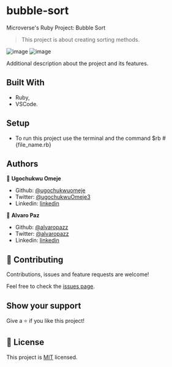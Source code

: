 # bubble-sort
Microverse's Ruby Project: Bubble Sort

> This project is about creating sorting methods.

![image](https://user-images.githubusercontent.com/58086801/77965482-b54bc200-72a6-11ea-83b9-826d7959e667.png)
![image](https://user-images.githubusercontent.com/58086801/77965512-bf6dc080-72a6-11ea-9a1d-d4db4781ec8b.png)

Additional description about the project and its features.

## Built With

- Ruby,
- VSCode.

## Setup

- To run this project use the terminal and the command $rb #{file_name.rb}

## Authors

👤 **Ugochukwu Omeje**

- Github: [@ugochukwuomeje](https://github.com/ugochukwuomeje)
- Twitter: [@ugochukwuOmeje3](https://twitter.com/ugochukwuOmeje3)
- Linkedin: [linkedin](linkedin.com/in/ugochukwu-omeje-3a4bb1140/)

👤 **Alvaro Paz**

- Github: [@alvaropazz](https://github.com/alvaropazz)
- Twitter: [@alvaropazz](https://twitter.com/alvaropazz)
- Linkedin: [linkedin](https://linkedin.com/in/alvaropaz/)

## 🤝 Contributing

Contributions, issues and feature requests are welcome!

Feel free to check the [issues page](https://github.com/alvaropazz/bubble-sort/issues).

## Show your support

Give a ⭐️ if you like this project!

## 📝 License

This project is [MIT](lic.url) licensed.